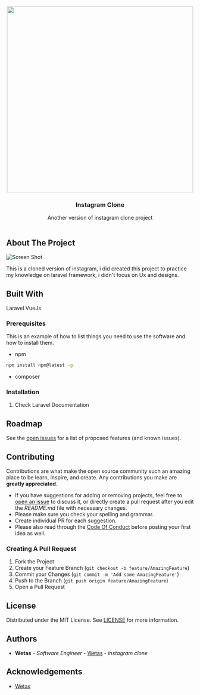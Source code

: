 <br/>
<p align="center">
   <img  src="https://www.instagram.com/static/images/web/mobile_nav_type_logo.png/735145cfe0a4.png" style="width: 500px;"/>
  <h3 align="center">Instagram Clone</h3>

  <p align="center">
    Another version of instagram clone project
    <br/>
    <br/>
  </p>
</p>


## About The Project

![Screen Shot](https://i.ibb.co/fqHtxB6/logo.jpg)

This is a cloned version of instagram, i did created this project to practice my knowledge on laravel framework, i didn't focus on Ux and designs.

## Built With

Laravel 
VueJs


### Prerequisites

This is an example of how to list things you need to use the software and how to install them.

* npm

```sh
npm install npm@latest -g
```

* composer

### Installation

1. Check Laravel Documentation


## Roadmap

See the [open issues](https://github.com/Wetas/instagram-clone/issues) for a list of proposed features (and known issues).

## Contributing

Contributions are what make the open source community such an amazing place to be learn, inspire, and create. Any contributions you make are **greatly appreciated**.
* If you have suggestions for adding or removing projects, feel free to [open an issue](https://github.com/Wetas/instagram-clone/issues/new) to discuss it, or directly create a pull request after you edit the *README.md* file with necessary changes.
* Please make sure you check your spelling and grammar.
* Create individual PR for each suggestion.
* Please also read through the [Code Of Conduct](https://github.com/Wetas/instagram-clone/blob/main/CODE_OF_CONDUCT.md) before posting your first idea as well.

### Creating A Pull Request

1. Fork the Project
2. Create your Feature Branch (`git checkout -b feature/AmazingFeature`)
3. Commit your Changes (`git commit -m 'Add some AmazingFeature'`)
4. Push to the Branch (`git push origin feature/AmazingFeature`)
5. Open a Pull Request

## License

Distributed under the MIT License. See [LICENSE](https://github.com/Wetas/instagram-clone/blob/main/LICENSE.md) for more information.

## Authors

* **Wetas** - *Software Engineer* - [Wetas](https://github.com/wetas2020/) - *instagram clone*

## Acknowledgements

* [Wetas](https://github.com/wetas2020/)

